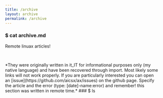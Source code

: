 ```yaml
---
title: /archive
layout: archive
permalink: /archive
---
```

### $ cat archive.md
Remote linuax articles! 
<p>&nbsp;</p>
*They were originally written in it_IT for informational purposes only (my native language) and have been recovered through import. Most likely some links will not work properly. If you are particularly interested you can open an [issue](https://github.com/aicsx/ax/issues) on the github page. Specify the article and the error (type: [date]-name:error) and remember! this section was written in remote time.*
### $ ls
